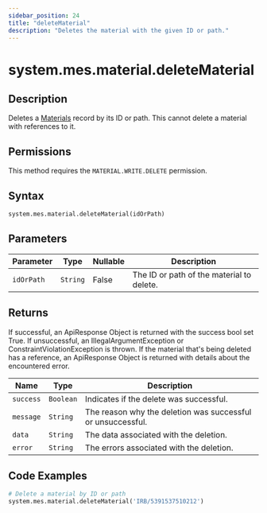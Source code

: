 ```yaml
---
sidebar_position: 24
title: "deleteMaterial"
description: "Deletes the material with the given ID or path."
---
```


# system.mes.material.deleteMaterial

## Description

Deletes a [Materials](../../data-model/material-model/material) record by its ID or path.
This cannot delete a material with references to it.


## Permissions

This method requires the `MATERIAL.WRITE.DELETE` permission.

## Syntax

```python
system.mes.material.deleteMaterial(idOrPath)
```

## Parameters

| Parameter  | Type     | Nullable | Description                               |
|------------|----------|----------|-------------------------------------------|
| `idOrPath` | `String` | False    | The ID or path of the material to delete. |

## Returns

If successful, an ApiResponse Object is returned with the success bool set True. If unsuccessful, an IllegalArgumentException or ConstraintViolationException is thrown.
If the material that's being deleted has a reference, an ApiResponse Object is returned with details about the encountered error.

| Name      | Type      | Description                                                 |
|-----------|-----------|-------------------------------------------------------------|
| `success` | `Boolean` | Indicates if the delete was successful.                     |
| `message` | `String`  | The reason why the deletion was successful or unsuccessful. |
| `data`    | `String`  | The data associated with the deletion.                      |
| `error`   | `String`  | The errors associated with the deletion.                    |

## Code Examples

```python
# Delete a material by ID or path
system.mes.material.deleteMaterial('IRB/5391537510212')
```
